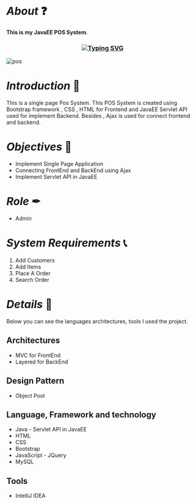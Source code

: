 # *About* ❓
**This is my JavaEE POS System**.

<h3 align="center"><a href="https://git.io/typing-svg" align="center"><img align="center" src="https://readme-typing-svg.herokuapp.com?font=Fira+Code&size=25&duration=4000&center=true&vCenter=true&width=435&lines=JavaEE+POS+System" alt="Typing SVG" style="max-width:100%" /></a></h3>

![pos](assets/images/pos.png)

# *Introduction* 📝
This is a single page Pos System.
This POS System is created using Bootstrap framework , CSS , HTML for Frontend and JavaEE Servlet API used for implement Backend.
Besides , Ajax is used for connect frontend and backend.

# *Objectives* 🔑
* Implement Single Page Application
* Connecting FrontEnd and BackEnd using Ajax
* Implement Servlet API in JavaEE

# *Role* ✒
* Admin

# *System Requirements* 📞
1. Add Customers
2. Add Items
3. Place A Order
4. Search Order
 
# *Details* 🔖
Below you can see the languages architectures, tools I used  the project.

## Architectures
*  MVC for FrontEnd
*  Layered for BackEnd

## Design Pattern
*  Object Pool

## Language, Framework and technology
* Java - Servlet API in JavaEE
* HTML
* CSS
* Bootstrap
* JavaScript - JQuery
* MySQL

## Tools
* IntelliJ IDEA
